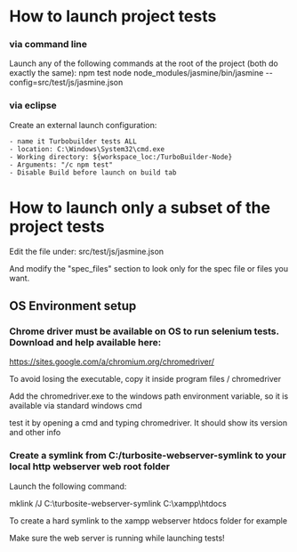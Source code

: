 # How to launch project tests


### via command line

Launch any of the following commands at the root of the project (both do exactly the same):
	npm test
	node node_modules/jasmine/bin/jasmine --config=src/test/js/jasmine.json
	
### via eclipse

Create an external launch configuration:

	- name it Turbobuilder tests ALL
	- location: C:\Windows\System32\cmd.exe
	- Working directory: ${workspace_loc:/TurboBuilder-Node}
	- Arguments: "/c npm test"
	- Disable Build before launch on build tab
	
	
# How to launch only a subset of the project tests
	
Edit the file under: src/test/js/jasmine.json

And modify the "spec_files" section to look only for the spec file or files you want. 

	
## OS Environment setup

### Chrome driver must be available on OS to run selenium tests. Download and help available here:

https://sites.google.com/a/chromium.org/chromedriver/

To avoid losing the executable, copy it inside program files / chromedriver

Add the chromedriver.exe to the windows path environment variable, so it is available
via standard windows cmd

test it by opening a cmd and typing chromedriver. It should show its version and other info

### Create a symlink from C:/turbosite-webserver-symlink to your local http webserver web root folder

Launch the following command:

mklink /J C:\turbosite-webserver-symlink C:\xampp\htdocs

To create a hard symlink to the xampp webserver htdocs folder for example

Make sure the web server is running while launching tests!